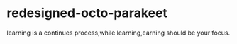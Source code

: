 # redesigned-octo-parakeet
learning is a continues process,while learning,earning should be your focus.
